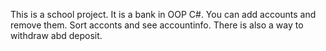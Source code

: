This is a school project. It is a bank in OOP C#. You can add accounts and remove them. Sort acconts and see accountinfo. 
There is also a way to withdraw abd deposit.
